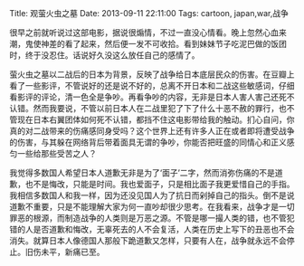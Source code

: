 Title: 观萤火虫之墓
Date: 2013-09-11 22:11:00
Tags: cartoon, japan,war,战争

很早之前就听说过这部电影，据说很煽情，不过一直没心情看。晚上忽然心血来潮，鬼使神差的看了起来，然后便一发不可收拾。看到妹妹节子吃泥巴做的饭团时，终于没忍住。话说好久没这么放任自己的感情了。

萤火虫之墓以二战后的日本为背景，反映了战争给日本底层民众的伤害。在豆瓣上看了一些影评，不管说好的还是说不好的，总离不开日本和二战这些敏感词，仔细看影评的评论，清一色全是争吵。再看争吵的内容，无非是日本人害人害己还死不认错。然而我要说，不管以前日本人在二战里犯了下了什么十恶不赦的罪行，也不管现在日本右翼团体如何死不认错，都挡不住这电影带给我的触动。扪心自问，你真的对二战带来的伤痛感同身受吗？这个世界上还有许多人正在或者即将遭受战争的伤害，与其躲在网络背后带着面具无谓的争吵，你能否把旺盛的同情心和正义感匀一些给那些受苦之人？

我觉得多数国人希望日本人道歉无非是为了‘面子’二字，然而消弥伤痛的不是道歉，也不是悔改，只能是时间。我也爱面子，只是相比面子我更爱惜自己的手指。我相信多数国人和我一样，因为还没见国人为了抗日而剁掉自己的指头。倒不是说道歉不重要，只是不能理解大家为何一直吵却很少思考。在我看来，战争才是一切罪恶的根源，而制造战争的人类则是万恶之源。不管是哪一撮人类的错，也不管犯错的人是否道歉和悔改，无辜死去的人不会复活，人类在历史上写下的丑恶也不会消失。就算日本人像德国人那般下跪道歉又怎样，只要有人在，战争就永远不会停止。旧伤未平，新痛已至。
